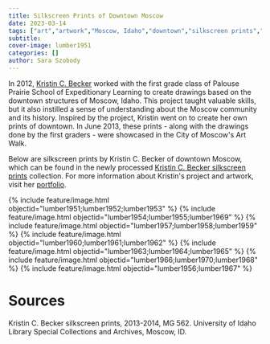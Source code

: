 ```yaml
---
title: Silkscreen Prints of Downtown Moscow
date: 2023-03-14
tags: ["art","artwork","Moscow, Idaho","downtown","silkscreen prints","screen prints","local artists"]
subtitle: 
cover-image: lumber1951
categories: []
author: Sara Szobody
---
```


In 2012, [Kristin C. Becker](http://kristincarlsonbecker.com/about.html) worked with the first grade class of Palouse Prairie School of Expeditionary Learning to create drawings based on the downtown structures of Moscow, Idaho. This project taught valuable skills, but it also instilled a sense of understanding about the Moscow community and its history. Inspired by the project, Kristin went on to create her own prints of downtown. In June 2013, these prints - along with the drawings done by the first graders - were showcased in the City of Moscow's Art Walk.

Below are silkscreen prints by Kristin C. Becker of downtown Moscow, which can be found in the newly processed [Kristin C. Becker silkscreen prints](https://archiveswest.orbiscascade.org/ark:80444/xv158039) collection. For more information about Kristin's project and artwork, visit her [portfolio](http://kristincarlsonbecker.com/mainstreet.html).

{% include feature/image.html objectid="lumber1951;lumber1952;lumber1953" %}
{% include feature/image.html objectid="lumber1954;lumber1955;lumber1969" %}
{% include feature/image.html objectid="lumber1957;lumber1958;lumber1959" %}
{% include feature/image.html objectid="lumber1960;lumber1961;lumber1962" %}
{% include feature/image.html objectid="lumber1963;lumber1964;lumber1965" %}
{% include feature/image.html objectid="lumber1966;lumber1970;lumber1968" %}
{% include feature/image.html objectid="lumber1956;lumber1967" %}

# Sources

Kristin C. Becker silkscreen prints, 2013-2014, MG 562. University of Idaho Library Special Collections and Archives, Moscow, ID.
